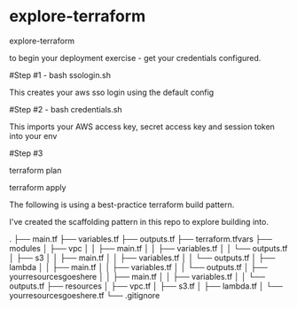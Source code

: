 # explore-terraform
explore-terraform

to begin your deployment exercise - get your credentials configured.

#Step #1 - bash ssologin.sh

This creates your aws sso login using the default config

#Step #2 - bash credentials.sh

This imports your AWS access key, secret access key and session token into your env

#Step #3

terraform plan

terraform apply

The following is using a best-practice terraform build pattern.

I've created the scaffolding pattern in this repo to explore building into.

.
├── main.tf
├── variables.tf
├── outputs.tf
├── terraform.tfvars
├── modules
│   ├── vpc
│   │   ├── main.tf
│   │   ├── variables.tf
│   │   └── outputs.tf
│   ├── s3
│   │   ├── main.tf
│   │   ├── variables.tf
│   │   └── outputs.tf
│   ├── lambda
│   │   ├── main.tf
│   │   ├── variables.tf
│   │   └── outputs.tf
│   ├── yourresourcesgoeshere
│   │   ├── main.tf
│   │   ├── variables.tf
│   │   └── outputs.tf
├── resources
│   ├── vpc.tf
│   ├── s3.tf
│   ├── lambda.tf
│   └── yourresourcesgoeshere.tf
└── .gitignore
